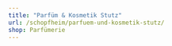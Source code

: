 ```yaml
---
title: "Parfüm & Kosmetik Stutz"
url: /schopfheim/parfuem-und-kosmetik-stutz/
shop: Parfümerie
---
```

